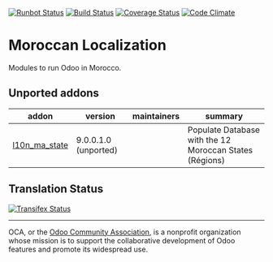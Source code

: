 [![Runbot Status](https://runbot.odoo-community.org/runbot/badge/flat/215/10.0.svg)](https://runbot.odoo-community.org/runbot/repo/github-com-oca-l10n-morocco-215)
[![Build Status](https://travis-ci.org/OCA/l10n-morocco.svg?branch=10.0)](https://travis-ci.org/OCA/l10n-morocco)
[![Coverage Status](https://coveralls.io/repos/OCA/l10n-morocco/badge.svg?branch=10.0&service=github)](https://coveralls.io/github/OCA/l10n-morocco?branch=10.0)
[![Code Climate](https://codeclimate.com/github/OCA/l10n-morocco/badges/gpa.svg)](https://codeclimate.com/github/OCA/l10n-morocco)

# Moroccan Localization 

Modules to run Odoo in Morocco.

[//]: # (addons)

Unported addons
---------------
addon | version | maintainers | summary
--- | --- | --- | ---
[l10n_ma_state](l10n_ma_state/) | 9.0.0.1.0 (unported) |  | Populate Database with the 12 Moroccan States (Régions)

[//]: # (end addons)

Translation Status
------------------
[![Transifex Status](https://www.transifex.com/projects/p/OCA-l10n-morocco-10-0/chart/image_png)](https://www.transifex.com/projects/p/OCA-l10n-morocco-10-0)

----

OCA, or the [Odoo Community Association](http://odoo-community.org/), is a nonprofit organization whose
mission is to support the collaborative development of Odoo features and
promote its widespread use.
